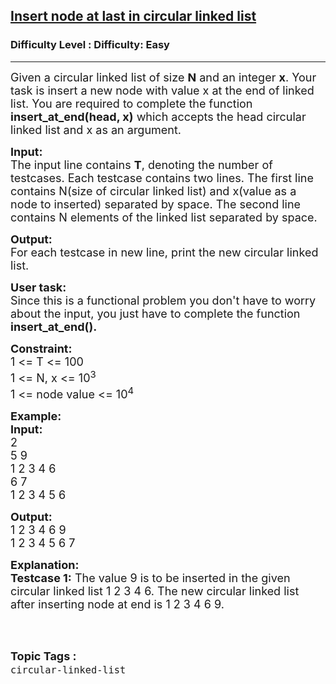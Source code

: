 <h2><a href="https://www.geeksforgeeks.org/problems/insert-node-at-last-in-circular-linked-list/1">Insert node at last in circular linked list</a></h2><h3>Difficulty Level : Difficulty: Easy</h3><hr><div class="problems_problem_content__Xm_eO"><p><span style="font-size:18px">Given a circular linked list of size <strong>N</strong> and an integer <strong>x</strong>. Your task is insert a new node with value x at the end of linked list. You are required to complete the function <strong>insert_at_end(head, x)</strong> which accepts the head circular linked list and x as an argument.</span></p>

<p><span style="font-size:18px"><strong>Input:</strong><br>
The input line contains <strong>T</strong>, denoting the number of testcases. Each testcase contains two lines. The first line contains N(size of circular linked list) and x(value as a node to inserted) separated by space. The second line contains N elements of the linked list separated by space.</span></p>

<p><span style="font-size:18px"><strong>Output:</strong><br>
For each testcase in new line, print the new circular linked list.</span></p>

<p><span style="font-size:18px"><strong>User task:</strong><br>
Since this is a functional problem you don't have to worry about the input, you just have to complete the function <strong>insert_at_end().</strong></span></p>

<p><span style="font-size:18px"><strong>Constraint:</strong><br>
1 &lt;= T &lt;= 100<br>
1 &lt;= N, x &lt;= 10<sup>3</sup><br>
1 &lt;= node value &lt;= 10<sup>4</sup></span></p>

<p><span style="font-size:18px"><strong>Example:<br>
Input:</strong><br>
2<br>
5 9<br>
1 2 3 4 6<br>
6 7<br>
1 2 3 4 5 6</span></p>

<p><span style="font-size:18px"><strong>Output:</strong><br>
1 2 3 4 6 9<br>
1 2 3 4 5 6 7</span></p>

<p><span style="font-size:18px"><strong>Explanation:<br>
Testcase 1:</strong> The value 9 is to be inserted in the given circular linked list 1 2 3 4 6. The new circular linked list after inserting node at end is 1 2 3 4 6 9.</span><br>
&nbsp;</p>
</div><br><p><span style=font-size:18px><strong>Topic Tags : </strong><br><code>circular-linked-list</code>&nbsp;